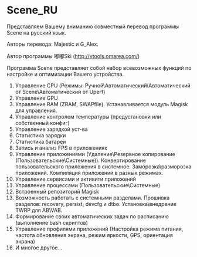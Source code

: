 # Scene_RU
Представляем Вашему вниманию совместный перевод программы Scene на русский язык.

Авторы перевода: Majestic и G_Alex.

Автор программы 嘟嘟Ski (http://vtools.omarea.com/)

Программа Scene представляет собой набор всевозможных функций по настройке и оптимизации Вашего устройства.
1. Управление CPU (Режимы: Ручной\Автоматический\Автоматический от Scene\Автоматический от Uperf)
2. Управление GPU
3. Управление RAM (ZRAM, SWAPfile). Устанавливается модуль Magisk для управления.
4. Управление контролем температуры (предустановки или собственный конфиг)
5. Управление зарядкой уст-ва
6. Статистика зарядки
7. Статистика батареи
8. Запись и анализ FPS в приложениях
9. Управление приложениями (Удаление\Резервное копирование (Пользовательские\Системные)). Конвертирование пользовательского приложения в системное. Заморозка\разморозка приложений. Компиляция приложений в разных режимах.
10. Управление сервисами и активити приложений
11. Управление процессами (Пользовательские\Системные)
12. Встроенный репозиторий Magisk
13. Возможность работать с системными разделами. Прошивка разделов: recovery, persist, devcfg и dtbo. Установка\внедрение TWRP для AB\VAB.
14. Формирование своих автоматических задач по расписанию (выполнение bash скриптов)
15. Управление профилями приложений (Настройка режима питания, частота обновления экрана, режим яркости, GPS, ориентация экрана)
16. И многое другое...
